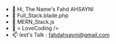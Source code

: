 - 👋 Hi, The Name's Fahd AHSAYNI
- 👀 Full_Stack.blade.php
- 🌱 MERN_Stack.js
- 💞️ < LoveCoding />
- 📫 lest's Talk : fahdahsayni@gmail.com


<!---
fahdahs/fahdahs is a ✨ special ✨ repository because its `README.md` (this file) appears on your GitHub profile.
You can click the Preview link to take a look at your changes.
--->
